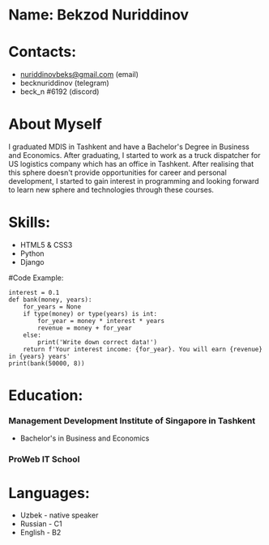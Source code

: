 # Name: Bekzod Nuriddinov
# Contacts:

   + nuriddinovbeks@gmail.com (email)
   + becknuriddinov (telegram)
   + beck_n #6192 (discord)

# About Myself

I graduated MDIS in Tashkent and have a Bachelor's Degree in Business and Economics. After graduating, I started to work as a truck dispatcher for US logistics company which has an office in Tashkent. After realising that this sphere doesn't provide opportunities for career and personal development, I started to gain interest in programming and looking forward to learn new sphere and technologies through these courses.
# Skills:

   + HTML5 & CSS3
   + Python
   + Django

#Code Example:
```
interest = 0.1
def bank(money, years):
	for_years = None
	if type(money) or type(years) is int:
		for_year = money * interest * years
		revenue = money + for_year
	else:
		print('Write down correct data!')
	return f'Your interest income: {for_year}. You will earn {revenue} in {years} years'
print(bank(50000, 8))
```
# Education:

 ### Management Development Institute of Singapore in Tashkent

   * Bachelor's in Business and Economics

 ### ProWeb IT School

# Languages:

   + Uzbek - native speaker
   + Russian - C1
   + English - B2

